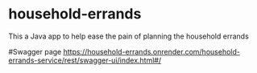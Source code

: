 # household-errands
This a Java app to help ease the pain of planning the household errands

#Swagger page 
https://household-errands.onrender.com/household-errands-service/rest/swagger-ui/index.html#/
